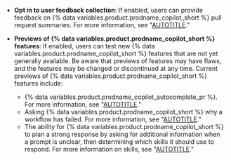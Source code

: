* **Opt in to user feedback collection**: If enabled, users can provide feedback on {% data variables.product.prodname_copilot_short %} pull request summaries. For more information, see "[AUTOTITLE](/enterprise-cloud@latest/copilot/github-copilot-enterprise/copilot-pull-request-summaries/creating-a-pull-request-summary-with-github-copilot)."
* **Previews of {% data variables.product.prodname_copilot_short %} features**: If enabled, users can test new {% data variables.product.prodname_copilot_short %} features that are not yet generally available. Be aware that previews of features may have flaws, and the features may be changed or discontinued at any time. Current previews of {% data variables.product.prodname_copilot_short %} features include:

  * {% data variables.product.prodname_copilot_autocomplete_pr %}. For more information, see "[AUTOTITLE](/copilot/using-github-copilot/using-copilot-text-completion)."
  * Asking {% data variables.product.prodname_copilot_short %} why a workflow has failed. For more information, see "[AUTOTITLE](/copilot/using-github-copilot/asking-github-copilot-questions-in-githubcom#ask-why-a-workflow-has-failed)."
  * The ability for {% data variables.product.prodname_copilot_short %} to plan a strong response by asking for additional information when a prompt is unclear, then determining which skills it should use to respond. For more information on skills, see "[AUTOTITLE](/enterprise-cloud@latest/copilot/using-github-copilot/asking-github-copilot-questions-in-githubcom#powered-by-skills)."
